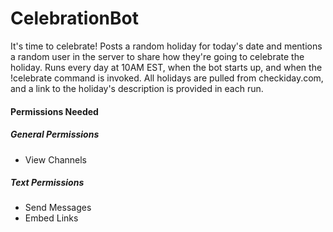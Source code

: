 # CelebrationBot
It's time to celebrate! Posts a random holiday for today's date and mentions a random user in the server to share how they're going to celebrate the holiday. Runs every day at 10AM EST, when the bot starts up, and when the !celebrate command is invoked. All holidays are pulled from checkiday.com, and a link to the holiday's description is provided in each run.
#### Permissions Needed
##### General Permissions
- View Channels
##### Text Permissions
- Send Messages
- Embed Links
